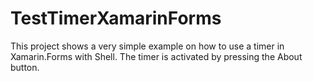 # TestTimerXamarinForms
This project shows a very simple example on how to use a timer in Xamarin.Forms with Shell. The timer is activated by pressing the About button.
